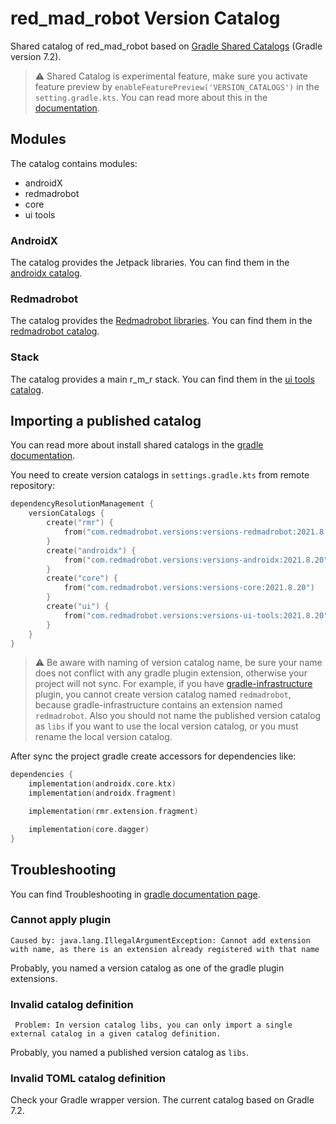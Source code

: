 # red_mad_robot Version Catalog
Shared catalog of red_mad_robot based on [Gradle Shared Catalogs](https://docs.gradle.org/current/userguide/platforms.html#sec:sharing-catalogs) (Gradle version 7.2).

> :warning: Shared Catalog is experimental feature, make sure you activate feature preview by `enableFeaturePreview('VERSION_CATALOGS')` in the `setting.gradle.kts`. 
> You can read more about this in the [documentation](https://docs.gradle.org/current/userguide/platforms.html).

## Modules
The catalog contains modules: 
 - androidX
 - redmadrobot
 - core
 - ui tools

### AndroidX 
The catalog provides the Jetpack libraries. 
You can find them in the [androidx catalog](versions-androidx/libs.versions.toml).

### Redmadrobot
The catalog provides the [Redmadrobot libraries](https://github.com/RedMadRobot). 
You can find them in the [redmadrobot catalog](versions-redmadrobot/libs.versions.toml).

### Stack
The catalog provides a main r_m_r stack.
You can find them in the [ui tools catalog](versions-stack/libs.versions.toml).

## Importing a published catalog 
You can read more about install shared catalogs in the [gradle documentation](https://docs.gradle.org/current/userguide/platforms.html#sec:importing-published-catalog).

You need to create version catalogs in `settings.gradle.kts` from remote repository:

```kotlin
dependencyResolutionManagement {
    versionCatalogs {
        create("rmr") {
            from("com.redmadrobot.versions:versions-redmadrobot:2021.8.20")
        }
        create("androidx") {
            from("com.redmadrobot.versions:versions-androidx:2021.8.20")
        }
        create("core") {
            from("com.redmadrobot.versions:versions-core:2021.8.20")
        }
        create("ui") {
            from("com.redmadrobot.versions:versions-ui-tools:2021.8.20")
        }
    }
}
``` 
> :warning: Be aware with naming of version catalog name, be sure your name does not conflict with any gradle plugin extension, otherwise your project will not sync.
> For example, if you have [gradle-infrastructure](https://github.com/RedMadRobot/gradle-infrastructure) plugin, you cannot create version catalog named `redmadrobot`, because gradle-infrastructure contains an extension named `redmadrobot`.
> Also you should not name the published version catalog as `libs` if you want to use the local version catalog, or you must rename the local version catalog.

After sync the project gradle create accessors for dependencies like: 

```kotlin
dependencies {
    implementation(androidx.core.ktx)
    implementation(androidx.fragment)

    implementation(rmr.extension.fragment)

    implementation(core.dagger)
}
```

## Troubleshooting
You can find Troubleshooting in [gradle documentation page](https://docs.gradle.org/7.2/userguide/version_catalog_problems.html).

### Cannot apply plugin 

```text
Caused by: java.lang.IllegalArgumentException: Cannot add extension with name, as there is an extension already registered with that name
```

Probably, you named a version catalog as one of the gradle plugin extensions.

### Invalid catalog definition

```text
 Problem: In version catalog libs, you can only import a single external catalog in a given catalog definition.
```

Probably, you named a published version catalog as `libs`.

### Invalid TOML catalog definition

Check your Gradle wrapper version. The current catalog based on Gradle 7.2. 
